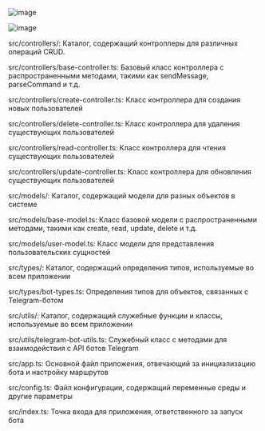 ![image](https://user-images.githubusercontent.com/103760832/231411094-a425de87-4f00-4abf-b124-835f2880ade8.png)

![image](https://user-images.githubusercontent.com/103760832/232406914-1598efd9-f4fe-4a33-8977-73e6a152b36e.png)


<p>src/controllers/: Каталог, содержащий контроллеры для различных операций CRUD.</p>
<p>src/controllers/base-controller.ts: Базовый класс контроллера с распространенными методами, такими как sendMessage, parseCommand и т.д.</p>
<p>src/controllers/create-controller.ts: Класс контроллера для создания новых пользователей</p>
<p>src/controllers/delete-controller.ts: Класс контроллера для удаления существующих пользователей</p>
<p>src/controllers/read-controller.ts: Класс контроллера для чтения существующих пользователей</p>
<p>src/controllers/update-controller.ts: Класс контроллера для обновления существующих пользователей</p>
<p>src/models/: Каталог, содержащий модели для разных объектов в системе</p>
<p>src/models/base-model.ts: Класс базовой модели с распространенными методами, такими как create, read, update, delete и т.д.</p>
<p>src/models/user-model.ts: Класс модели для представления пользовательских сущностей</p>
<p>src/types/: Каталог, содержащий определения типов, используемые во всем приложении</p>
<p>src/types/bot-types.ts: Определения типов для объектов, связанных с Telegram-ботом</p>
<p>src/utils/: Каталог, содержащий служебные функции и классы, используемые во всем приложении</p>
<p>src/utils/telegram-bot-utils.ts: Служебный класс с методами для взаимодействия с API ботов Telegram</p>
<p>src/app.ts: Основной файл приложения, отвечающий за инициализацию бота и настройку маршрутов</p>
<p>src/config.ts: Файл конфигурации, содержащий переменные среды и другие параметры</p>
<p>src/index.ts: Точка входа для приложения, ответственного за запуск бота</p>
